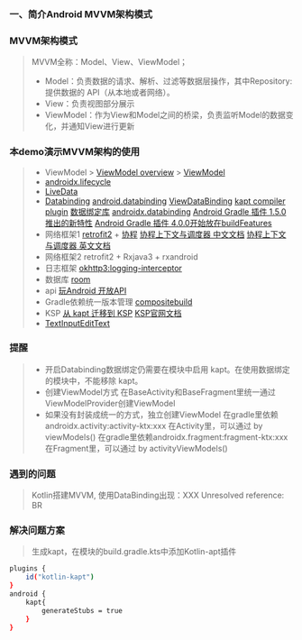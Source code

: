 ### 一、简介Android MVVM架构模式

### MVVM架构模式

> MVVM全称：Model、View、ViewModel；
>- Model：负责数据的请求、解析、过滤等数据层操作，其中Repository: 提供数据的 API（从本地或者网络）。
>- View：负责视图部分展示
>- ViewModel：作为View和Model之间的桥梁，负责监听Model的数据变化，并通知View进行更新

### 本demo演示MVVM架构的使用

> - ViewModel
    > [ViewModel overview](https://developer.android.com/topic/libraries/architecture/viewmodel?hl=en)
    > [ViewModel](https://developer.android.com/reference/androidx/lifecycle/ViewModel)
>- [androidx.lifecycle](https://developer.android.google.cn/jetpack/androidx/releases/lifecycle?hl=zh-cn#kts)
>- [LiveData](https://developer.android.com/topic/libraries/architecture/livedata?hl=en)
>- [Databinding](https://developer.android.google.cn/jetpack/androidx/releases/databinding?hl=en)
   > [android.databinding](https://developer.android.com/reference/android/databinding/package-summary?hl=en)
   > [ViewDataBinding](https://developer.android.com/reference/android/databinding/ViewDataBinding?hl=en)
   > [kapt compiler plugin](https://kotlinlang.org/docs/kapt.html)
   > [数据绑定库](https://developer.android.com/topic/libraries/data-binding?hl=zh-cn)
   > [androidx.databinding](https://developer.android.google.cn/jetpack/androidx/releases/databinding?hl=en)
   > [Android Gradle 插件 1.5.0推出的新特性](https://developer.android.com/build/releases/past-releases/agp-1-5-0-release-notes?hl=zh-cn)
   > [Android Gradle 插件 4.0.0开始放在buildFeatures](https://developer.android.com/build/releases/past-releases/agp-4-0-0-release-notes?hl=zh-cn)
>- 网络框架1
   > [retrofit2](https://github.com/square/retrofit/) + [协程](https://book.kotlincn.net/text/coroutines-overview.html)
   > [协程上下文与调度器 中文文档](https://book.kotlincn.net/text/coroutine-context-and-dispatchers.html)
   > [协程上下文与调度器 英文文档](https://kotlinlang.org/docs/coroutine-context-and-dispatchers.html#thread-local-data)
>- 网络框架2
   > retrofit2 + Rxjava3 + rxandroid
>- 日志框架
   > [okhttp3:logging-interceptor](https://github.com/square/okhttp/tree/master/okhttp-logging-interceptor)
>- 数据库
   > [room](https://developer.android.com/jetpack/androidx/releases/room?hl=en#kts)
>- api
   > [玩Android 开放API](https://www.wanandroid.com/blog/show/2)
>- Gradle依赖统一版本管理
   > [compositebuild](https://docs.gradle.org/current/userguide/composite_builds.html)
>- KSP
   > [从 kapt 迁移到 KSP](https://developer.android.com/build/migrate-to-ksp?hl=zh-cn)
   > [KSP官网文档](https://kotlinlang.org/docs/ksp-quickstart.html)
>- [TextInputEditText](https://developer.android.google.cn/reference/com/google/android/material/textfield/TextInputEditText?hl=en)

### 提醒

>- 开启Databinding数据绑定仍需要在模块中启用 kapt。在使用数据绑定的模块中，不能移除 kapt。
>- 创建ViewModel方式
   > 在BaseActivity和BaseFragment里统一通过ViewModelProvider创建ViewModel
>- 如果没有封装成统一的方式，独立创建ViewModel
   >在gradle里依赖androidx.activity:activity-ktx:xxx
   >在Activity里，可以通过 by viewModels()
   >在gradle里依赖androidx.fragment:fragment-ktx:xxx
   >在Fragment里，可以通过 by activityViewModels()

### 遇到的问题

> Kotlin搭建MVVM, 使用DataBinding出现：XXX Unresolved reference: BR

### 解决问题方案

> 生成kapt，在模块的build.gradle.kts中添加Kotlin-apt插件

```bash
plugins {
    id("kotlin-kapt")
}
android {
    kapt{
        generateStubs = true
    }
}
```

